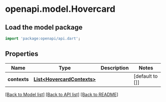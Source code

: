 # openapi.model.Hovercard

## Load the model package
```dart
import 'package:openapi/api.dart';
```

## Properties
Name | Type | Description | Notes
------------ | ------------- | ------------- | -------------
**contexts** | [**List&lt;HovercardContexts&gt;**](HovercardContexts.md) |  | [default to []]

[[Back to Model list]](../README.md#documentation-for-models) [[Back to API list]](../README.md#documentation-for-api-endpoints) [[Back to README]](../README.md)


